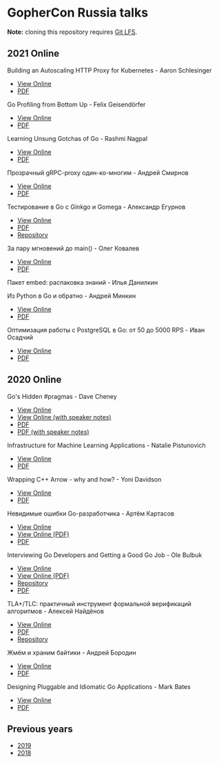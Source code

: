 # GopherCon Russia talks

**Note:** cloning this repository requires [Git LFS](https://git-lfs.github.com).

## 2021 Online

Building an Autoscaling HTTP Proxy for Kubernetes - Aaron Schlesinger
  - [View Online]()
  - [PDF]()

Go Profiling from Bottom Up - Felix Geisendörfer
  - [View Online]()
  - [PDF]()

Learning Unsung Gotchas of Go - Rashmi Nagpal
 - [View Online](https://docs.google.com/presentation/d/1jJi5hQ9LXn1U8MBIXfvykhjmCtmgyTDHxmQwzq8XefM/edit?usp=sharing)
 - [PDF]()

Прозрачный gRPC-proxy один-ко-многим - Андрей Смирнов
  - [View Online](https://speakerdeck.com/smira/transparent-grpc-gateway-in-go)
  - [PDF]()

Тестирование в Go c Ginkgo и Gomega - Александр Егурнов
  - [View Online](https://speakerdeck.com/egurnov/tiestirovaniie-v-go-s-ginkgo-and-gomega)
  - [PDF]()
  - [Repository](https://github.com/egurnov/ginkgo-talk-2021-pub)

За пару мгновений до main() - Олег Ковалев
  - [View Online](https://speakerdeck.com/olegkovalov/za-paru-mghnovienii-do-main)
  - [PDF]()

Пакет embed: распаковка знаний - Илья Данилкин


Из Python в Go и обратно - Андрей Минкин
- [View Online](https://docs.google.com/presentation/d/15FegvKYIDmQUjvnC74bjmxfSQbtGPdh5BVHJFyUuGeE/edit#slide=id.gcf8181c3f4_1_0)
- [PDF]()

Оптимизация работы с PostgreSQL в Go: от 50 до 5000 RPS - Иван Осадчий
  - [View Online](https://docs.google.com/presentation/d/1hnwopHPTve6Hj-i5qy32wYXLDGMLLA8imvNFGeNdQY4/edit?usp=sharing)
  - [PDF]()

## 2020 Online

Go's Hidden #pragmas - Dave Cheney
  - [View Online](https://speakerdeck.com/gopherconrussia/gos-hidden-number-pragmas-dave-cheney-934b7f6d-fac0-4f2e-a809-26f939c81795)
  - [View Online (with speaker notes)](https://speakerdeck.com/gopherconrussia/gos-hidden-number-pragmas-dave-cheney-with-speaker-notes)
  - [PDF](https://github.com/GopherConRu/talks/blob/master/2020/Go's%20Hidden%20Pragmas%20-%20Dave%20Cheney.pdf)
  - [PDF (with speaker notes)](https://github.com/GopherConRu/talks/blob/master/2020/Go's%20Hidden%20Pragmas%20-%20Dave%20Cheney%20(with%20speaker%20notes).pdf)

Infrastructure for Machine Learning Applications - Natalie Pistunovich
  - [View Online](https://speakerdeck.com/gopherconrussia/infrastructure-for-machine-learning-applications-natalie-pistunovich)
  - [PDF](https://github.com/GopherConRu/talks/blob/master/2020/Infrastructure%20for%20Machine%20Learning%20Applications%20-%20Natalie%20Pistunovich.pdf)

Wrapping C++ Arrow - why and how? - Yoni Davidson
  - [View Online](https://speakerdeck.com/gopherconrussia/wrapping-c-plus-plus-arrow-why-and-how-yoni-davidson)
  - [PDF](https://github.com/GopherConRu/talks/blob/master/2020/Wrapping%20C%2B%2B%20Arrow%20Why%20and%20How%20-%20Yoni%20Davidson.pdf)

Невидимые ошибки Go-разработчика - Артём Картасов
  - [View Online](https://docs.google.com/presentation/d/1aMH3gqRnvzLFrDXhNs3ttJZH3tKDpFhp0NOvdwIlbQA/edit)
  - [View Online (PDF)](https://speakerdeck.com/gopherconrussia/nievidimyie-oshibki-go-razrabotchika-artiom-kartasov)
  - [PDF](https://github.com/GopherConRu/talks/blob/master/2020/Invisible%20errors%20-%20Artyom%20Kartasov.pdf)

Interviewing Go Developers and Getting a Good Go Job - Ole Bulbuk
  - [View Online](https://flowdev.github.io/static/present/2020/go-job/present.html)
  - [View Online (PDF)](https://speakerdeck.com/gopherconrussia/how-to-land-a-good-go-job-ole-bulbuk)
  - [Repository](https://github.com/flowdev/present-go/tree/master/2020/go-job)
  - [PDF](https://github.com/GopherConRu/talks/blob/master/2020/How%20to%20Land%20a%20Good%20Go%20Job%20-%20Ole%20Bulbuk.pdf)

TLA+/TLC: практичный инструмент формальной верификаций алгоритмов - Алексей Найдёнов
  - [View Online](https://speakerdeck.com/gopherconrussia/tla-plus-tools-praktichnyi-instrumient-formal-noi-vierifikatsii-alghoritmov-alieksiei-naidionov)
  - [PDF](https://github.com/GopherConRu/talks/blob/master/2020/TLA%20Tools%20-%20Alexey%20Naydenov.pdf)
  - [Repository](https://github.com/growler/gophercon-russia-2020-talk)

Жмём и храним байтики - Андрей Бородин
  - [View Online](https://speakerdeck.com/gopherconrussia/zhmiom-i-khranim-baitiki-andriei-borodin)
  - [PDF](https://github.com/GopherConRu/talks/blob/master/2020/Packing%20and%20Storing%20Bytes%20-%20Andrey%20Borodin.pdf)

Designing Pluggable and Idiomatic Go Applications - Mark Bates
  - [View Online](https://speakerdeck.com/gopherconrussia/designing-pluggable-idiomatic-go-applications-mark-bates)
  - [PDF](https://github.com/GopherConRu/talks/blob/master/2020/Designing%20Pluggable%20Idiomatic%20Go%20Applications%20-%20Mark%20Bates.pdf)


## Previous years

- [2019](https://github.com/GopherConRu/talks/tree/master/2019)
- [2018](https://github.com/GopherConRu/talks/tree/master/2018)
